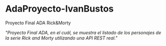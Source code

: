 # AdaProyecto-IvanBustos
Proyecto Final ADA Rick&amp;Morty

*"Proyecto Final ADA, en el cuál, se muestra el listado de los personajes de la serie Rick and Morty utilizando una API REST real."*
